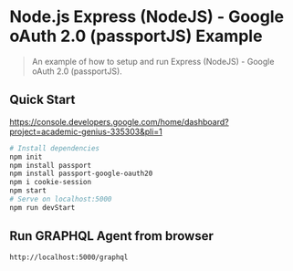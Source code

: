 # Node.js Express (NodeJS) - Google oAuth 2.0 (passportJS) Example

> An example of how to setup and run Express (NodeJS) - Google oAuth 2.0 (passportJS).

## Quick Start
https://console.developers.google.com/home/dashboard?project=academic-genius-335303&pli=1

``` bash
# Install dependencies
npm init
npm install passport
npm install passport-google-oauth20
npm i cookie-session
npm start
# Serve on localhost:5000
npm run devStart

```

## Run GRAPHQL Agent from browser

``` bash
http://localhost:5000/graphql

```